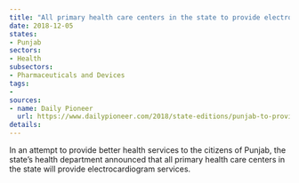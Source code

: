 ```yaml
---
title: "All primary health care centers in the state to provide electrocardiogram services"
date: 2018-12-05
states:
- Punjab
sectors:
- Health
subsectors:
- Pharmaceuticals and Devices
tags:
- 
sources:
- name: Daily Pioneer
  url: https://www.dailypioneer.com/2018/state-editions/punjab-to-provide-ecg-facility-at-all-phcs--health-and-wellness-centres.html
details:
---
```


In an attempt to provide better health services to the citizens of Punjab, the state’s health department announced that all primary health care centers in the state will provide electrocardiogram services.
